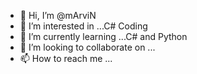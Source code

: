 - 👋 Hi, I’m @mArviN
- 👀 I’m interested in ...C# Coding
- 🌱 I’m currently learning ...C# and Python
- 💞️ I’m looking to collaborate on ...
- 📫 How to reach me ...

<!---
AchMarvin/AchMarvin is a ✨ special ✨ repository because its `README.md` (this file) appears on your GitHub profile.
You can click the Preview link to take a look at your changes.
--->
